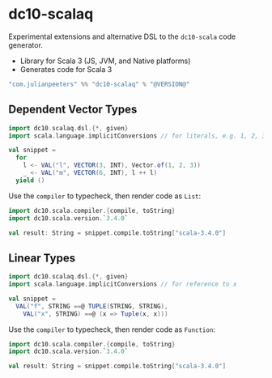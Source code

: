 # dc10-scalaq

Experimental extensions and alternative DSL to the `dc10-scala` code generator.
 - Library for Scala 3 (JS, JVM, and Native platforms)
 - Generates code for Scala 3

```scala
"com.julianpeeters" %% "dc10-scalaq" % "@VERSION@"
```

## Dependent Vector Types

```scala mdoc:reset
import dc10.scalaq.dsl.{*, given}
import scala.language.implicitConversions // for literals, e.g. 1, 2, 3

val snippet = 
  for
    l <- VAL("l", VECTOR(3, INT), Vector.of(1, 2, 3))
    _ <- VAL("m", VECTOR(6, INT), l ++ l)
  yield ()
```

Use the `compiler` to typecheck, then render code as `List`:

```scala mdoc
import dc10.scala.compiler.{compile, toString}
import dc10.scala.version.`3.4.0`

val result: String = snippet.compile.toString["scala-3.4.0"]
```

## Linear Types

```scala mdoc:reset
import dc10.scalaq.dsl.{*, given}
import scala.language.implicitConversions // for reference to x

val snippet =
  VAL("f", STRING ==@ TUPLE(STRING, STRING),
    VAL("x", STRING) ==@ (x => Tuple(x, x)))
```

Use the `compiler` to typecheck, then render code as `Function`:

```scala mdoc
import dc10.scala.compiler.{compile, toString}
import dc10.scala.version.`3.4.0`

val result: String = snippet.compile.toString["scala-3.4.0"]
```